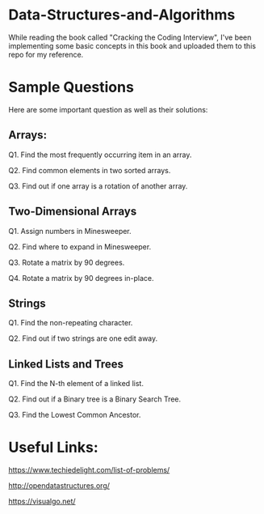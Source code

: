 # Data-Structures-and-Algorithms
While reading the book called "Cracking the Coding Interview", I've been implementing some basic concepts in this book and uploaded them to this repo for my reference.

# Sample Questions
Here are some important question as well as their solutions:

## Arrays:
  Q1. Find the most frequently occurring item in an array.
  
  Q2. Find common elements in two sorted arrays.
  
  Q3. Find out if one array is a rotation of another array.

## Two-Dimensional Arrays
  Q1. Assign numbers in Minesweeper.
  
  Q2. Find where to expand in Minesweeper.
  
  Q3. Rotate a matrix by 90 degrees.
  
  Q4. Rotate a matrix by 90 degrees in-place.

## Strings
  Q1. Find the non-repeating character.
  
  Q2. Find out if two strings are one edit away.

## Linked Lists and Trees
  Q1. Find the N-th element of a linked list.
  
  Q2. Find out if a Binary tree is a Binary Search Tree.
  
  Q3. Find the Lowest Common Ancestor.

# Useful Links:
https://www.techiedelight.com/list-of-problems/

http://opendatastructures.org/

https://visualgo.net/
